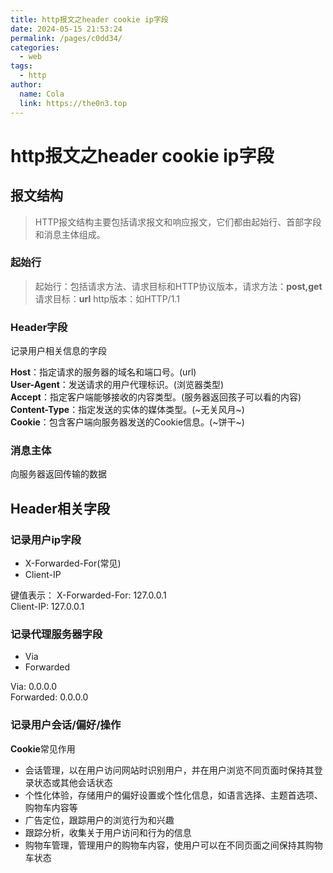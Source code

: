 ```yaml
---
title: http报文之header cookie ip字段
date: 2024-05-15 21:53:24
permalink: /pages/c0dd34/
categories:
  - web
tags:
  - http
author: 
  name: Cola
  link: https://the0n3.top
---
```

# http报文之header cookie ip字段

## 报文结构

> HTTP报文结构主要包括请求报文和响应报文，它们都由起始行、首部字段和消息主体组成。

### 起始行

> 起始行：包括请求方法、请求目标和HTTP协议版本，请求方法：**post,get**   请求目标：**url**  http版本：如HTTP/1.1

### Header字段

记录用户相关信息的字段

**Host**：指定请求的服务器的域名和端口号。(url)  
**User-Agent**：发送请求的用户代理标识。(浏览器类型)  
**Accept**：指定客户端能够接收的内容类型。(服务器返回孩子可以看的内容)  
**Content-Type**：指定发送的实体的媒体类型。(~无关风月~)  
**Cookie**：包含客户端向服务器发送的Cookie信息。(~饼干~)  

### 消息主体

向服务器返回传输的数据  

## Header相关字段

### 记录用户ip字段

- X-Forwarded-For(常见)
- Client-IP

键值表示：
X-Forwarded-For: 127.0.0.1  
Client-IP: 127.0.0.1

### 记录代理服务器字段

- Via
- Forwarded

Via: 0.0.0.0  
Forwarded: 0.0.0.0  

### 记录用户会话/偏好/操作

**Cookie**常见作用

- 会话管理，以在用户访问网站时识别用户，并在用户浏览不同页面时保持其登录状态或其他会话状态
- 个性化体验，存储用户的偏好设置或个性化信息，如语言选择、主题首选项、购物车内容等
- 广告定位，跟踪用户的浏览行为和兴趣
- 跟踪分析，收集关于用户访问和行为的信息
- 购物车管理，管理用户的购物车内容，使用户可以在不同页面之间保持其购物车状态
  
